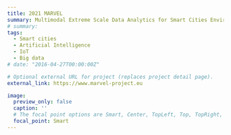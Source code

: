 ```yaml
---
title: 2021 MARVEL
summary: Multimodal Extreme Scale Data Analytics for Smart Cities Environments
# summary: 
tags:
  - Smart cities
  - Artificial Intelligence
  - IoT
  - Big data
# date: "2016-04-27T00:00:00Z"

# Optional external URL for project (replaces project detail page).
external_link: https://www.marvel-project.eu

image:
  preview_only: false
  caption: ''
  # The focal point options are Smart, Center, TopLeft, Top, TopRight, Left, Right, BottomLeft, Bottom, BottomRight
  focal_point: Smart
---
```



